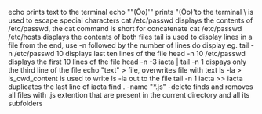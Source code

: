 echo prints text to the terminal
echo "\"(Ôo)'" prints "(Ôo)'to the terminal \ is used to escape special characters
cat /etc/passwd displays the contents of /etc/passwd, the cat command is short for concatenate
cat /etc/passwd /etc/hosts displays the contents of both files
tail is used to display lines in a file from the end, use -n followed by the number of lines do display eg. tail -n /etc/passwd 10 displays last ten lines of the file
head -n 10 /etc/passwd displays the first 10 lines of the file
head -n -3 iacta | tail -n 1 dispays only the third line of the file
echo "text" > file, overwrites file with text
ls -la > ls_cwd_content is used to write ls -la out to the file
tail -n 1 iacta >> iacta duplicates the last line of iacta
find . -name "*.js" -delete finds and removes all files with .js extention that are present in the current directory and all its subfolders
